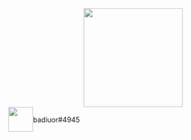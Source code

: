 <div id="header" align="center">
  <img src="https://media.giphy.com/media/LMiKBYcE5PI01Eow0Z/giphy.gif" width="200"/>
  <div style="display: flex; align-items: center;">
    <img src="./img/icons8-novo-logótipo-discord-48.png" height="50px">
    <p>badiuor#4945</p>
  </div>
</div>

<!--
**FelipeMielkeVieira/FelipeMielkeVieira** is a ✨ _special_ ✨ repository because its `README.md` (this file) appears on your GitHub profile.

Here are some ideas to get you started:

- 🔭 I’m currently working on ...
- 🌱 I’m currently learning ...
- 👯 I’m looking to collaborate on ...
- 🤔 I’m looking for help with ...
- 💬 Ask me about ...
- 📫 How to reach me: ...
- 😄 Pronouns: ...
- ⚡ Fun fact: ...
-->
